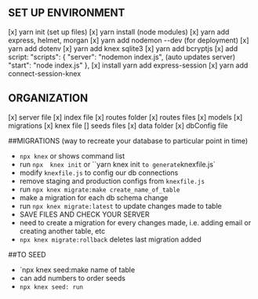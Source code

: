 ## SET UP ENVIRONMENT
[x] yarn init (set up files)
[x] yarn install (node modules)
[x] yarn add express, helmet, morgan 
[x] yarn add nodemon --dev (for deployment)
[x] yarn add dotenv
[x] yarn add knex sqlite3
[x] yarn add bcryptjs
[x] add script: 
 "scripts": {
    "server": "nodemon index.js", (auto updates server)
    "start": "node index.js"
  },
[x] install yarn add express-session
[x] yarn add connect-session-knex

## ORGANIZATION
[x] server file 
[x] index file 
[x] routes folder
    [x] routes files
    [x] models
[x] migrations
[x] knex file
[] seeds files 
[x] data folder
[x] dbConfig file 

##MIGRATIONS (way to recreate your database to particular point in time)

- `npx knex` or  shows command list 
- run `npx  knex init` or ``yarn knex init ` to generate `knexfile.js`
- modify `knexfile.js` to config our db connections
- remove staging and production configs from `knexfile.js`
- run `npx knex migrate:make create_name_of_table` 
- make a migration for each db schema change 
- run `npx knex migrate:latest` to update changes made to table 
- SAVE FILES AND CHECK YOUR SERVER
- need to create a migration for every changes made, i.e. adding email or creating another table, etc
- `npx knex migrate:rollback` deletes last migration added 


##TO SEED

- `npx knex seed:make name of table 
- can add numbers to order seeds
- `npx knex seed: run`
